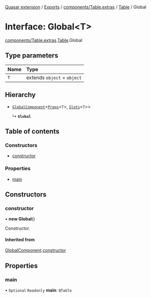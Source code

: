 [Quasar extension](../index.md) / [Exports](../modules.md) / [components/Table.extras](../modules/components_Table_extras.md) / [Table](../modules/components_Table_extras.Table.md) / Global

# Interface: Global<T\>

[components/Table.extras](../modules/components_Table_extras.md).[Table](../modules/components_Table_extras.Table.md).Global

## Type parameters

| Name | Type |
| :------ | :------ |
| `T` | extends `object` = `object` |

## Hierarchy

- [`GlobalComponent`](components_api_misc.GlobalComponent.md)<[`Props`](components_Table_extras.Table.Props.md)<`T`\>, [`Slots`](components_Table_extras.Table.Slots.md)<`T`\>\>

  ↳ **`Global`**

## Table of contents

### Constructors

- [constructor](components_Table_extras.Table.Global.md#constructor)

### Properties

- [main](components_Table_extras.Table.Global.md#main)

## Constructors

### constructor

• **new Global**()

Constructor.

#### Inherited from

[GlobalComponent](components_api_misc.GlobalComponent.md).[constructor](components_api_misc.GlobalComponent.md#constructor)

## Properties

### main

• `Optional` `Readonly` **main**: `QTable`
